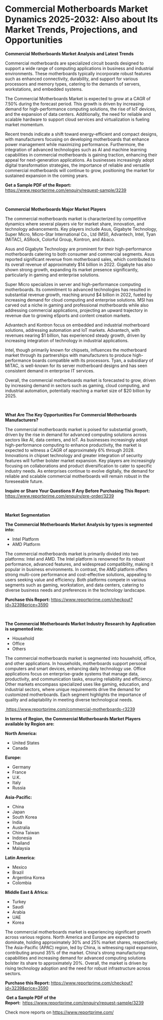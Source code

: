 <p><h1>Commercial Motherboards Market Dynamics 2025-2032: Also about Its Market Trends, Projections, and Opportunities</h1></p><p><strong>Commercial Motherboards Market Analysis and Latest Trends</strong></p>
<p><p>Commercial motherboards are specialized circuit boards designed to support a wide range of computing applications in business and industrial environments. These motherboards typically incorporate robust features such as enhanced connectivity, durability, and support for various processors and memory types, catering to the demands of servers, workstations, and embedded systems.</p><p>The Commercial Motherboards Market is expected to grow at a CAGR of 7.50% during the forecast period. This growth is driven by increasing demand for high-performance computing solutions, the rise of IoT devices, and the expansion of data centers. Additionally, the need for reliable and scalable hardware to support cloud services and virtualization is fueling market momentum.</p><p>Recent trends indicate a shift toward energy-efficient and compact designs, with manufacturers focusing on developing motherboards that enhance power management while maximizing performance. Furthermore, the integration of advanced technologies such as AI and machine learning capabilities in commercial motherboards is gaining traction, enhancing their appeal for next-generation applications. As businesses increasingly adopt digital transformation strategies, the importance of reliable and versatile commercial motherboards will continue to grow, positioning the market for sustained expansion in the coming years.</p></p>
<p><strong>Get a Sample PDF of the Report:&nbsp;</strong> <a href="https://www.reportprime.com/enquiry/request-sample/3239?utm_campaign=2803&utm_medium=2&utm_source=Github&utm_content=ia&utm_term=18032025&utm_id=commercial-motherboards">https://www.reportprime.com/enquiry/request-sample/3239</a></p>
<p>&nbsp;</p>
<p><strong>Commercial Motherboards Major Market Players</strong></p>
<p><p>The commercial motherboards market is characterized by competitive dynamics where several players vie for market share, innovation, and technology advancements. Key players include Asus, Gigabyte Technology, Super Micro, Micro-Star International Co., Ltd (MSI), Advantech, Intel, Tyan (MiTAC), ASRock, Colorful Group, Kontron, and Abaco.</p><p>Asus and Gigabyte Technology are prominent for their high-performance motherboards catering to both consumer and commercial segments. Asus reported significant revenue from motherboard sales, which contributed to its overall revenue of approximately $14 billion in 2022. Gigabyte has also shown strong growth, expanding its market presence significantly, particularly in gaming and enterprise solutions.</p><p>Super Micro specializes in server and high-performance computing motherboards. Its commitment to advanced technologies has resulted in substantial revenue growth, reaching around $4 billion in 2022, fueled by increasing demand for cloud computing and enterprise solutions. MSI has carved out a niche in gaming and professional motherboards while also addressing commercial applications, projecting an upward trajectory in revenue due to growing eSports and content creation markets.</p><p>Advantech and Kontron focus on embedded and industrial motherboard solutions, addressing automation and IoT markets. Advantech, with revenues nearing $1 billion, has experienced steady growth, driven by increasing integration of technology in industrial applications.</p><p>Intel, though primarily known for chipsets, influences the motherboard market through its partnerships with manufacturers to produce high-performance boards compatible with its processors. Tyan, a subsidiary of MiTAC, is well-known for its server motherboard designs and has seen consistent demand in enterprise IT services.</p><p>Overall, the commercial motherboards market is forecasted to grow, driven by increasing demand in sectors such as gaming, cloud computing, and industrial automation, potentially reaching a market size of $20 billion by 2025.</p></p>
<p>&nbsp;</p>
<p><strong>What Are The Key Opportunities For Commercial Motherboards Manufacturers?</strong></p>
<p><p>The commercial motherboards market is poised for substantial growth, driven by the rise in demand for advanced computing solutions across sectors like AI, data centers, and IoT. As businesses increasingly adopt high-performance computing to enhance productivity, the market is expected to witness a CAGR of approximately 6% through 2028. Innovations in chipset technology and greater integration of security features will further bolster market expansion. Key players are increasingly focusing on collaborations and product diversification to cater to specific industry needs. As enterprises continue to evolve digitally, the demand for reliable and scalable commercial motherboards will remain robust in the foreseeable future.</p></p>
<p><strong>Inquire or Share Your Questions If Any Before Purchasing This Report:</strong> <a href="https://www.reportprime.com/enquiry/pre-order/3239?utm_campaign=2803&utm_medium=2&utm_source=Github&utm_content=ia&utm_term=18032025&utm_id=commercial-motherboards">https://www.reportprime.com/enquiry/pre-order/3239</a></p>
<p>&nbsp;</p>
<p><strong>Market Segmentation</strong></p>
<p><strong>The Commercial Motherboards Market Analysis by types is segmented into:</strong></p>
<p><ul><li>Intel Platform</li><li>AMD Platform</li></ul></p>
<p><p>The commercial motherboards market is primarily divided into two platforms: Intel and AMD. The Intel platform is renowned for its robust performance, advanced features, and widespread compatibility, making it popular in business environments. In contrast, the AMD platform offers strong multi-core performance and cost-effective solutions, appealing to users seeking value and efficiency. Both platforms compete in various segments such as gaming, workstation, and data centers, catering to diverse business needs and preferences in the technology landscape.</p></p>
<p><strong>Purchase this Report:&nbsp;</strong><a href="https://www.reportprime.com/checkout?id=3239&price=3590&utm_campaign=2803&utm_medium=2&utm_source=Github&utm_content=ia&utm_term=18032025&utm_id=commercial-motherboards">https://www.reportprime.com/checkout?id=3239&price=3590</a></p>
<p>&nbsp;</p>
<p><strong>The Commercial Motherboards Market Industry Research by Application is segmented into:</strong></p>
<p><ul><li>Household</li><li>Office</li><li>Others</li></ul></p>
<p><p>The commercial motherboards market is segmented into household, office, and other applications. In households, motherboards support personal computers and smart devices, enhancing daily technology use. Office applications focus on enterprise-grade systems that manage data, productivity, and communication tasks, ensuring reliability and efficiency. Other markets encompass specialized uses like gaming, education, and industrial sectors, where unique requirements drive the demand for customized motherboards. Each segment highlights the importance of quality and adaptability in meeting diverse technological needs.</p></p>
<p><a href="https://www.reportprime.com/commercial-motherboards-r3239?utm_campaign=2803&utm_medium=2&utm_source=Github&utm_content=ia&utm_term=18032025&utm_id=commercial-motherboards">&nbsp;https://www.reportprime.com/commercial-motherboards-r3239</a></p>
<p><strong>In terms of Region, the Commercial Motherboards Market Players available by Region are:</strong></p>
<p>
    <p> <strong> North America: </strong>
        <ul>
            <li>United States</li>
            <li>Canada</li>
        </ul>
        </p> 
    <p> <strong> Europe: </strong>
        <ul>
            <li>Germany</li>
            <li>France</li>
            <li>U.K.</li>
            <li>Italy</li>
            <li>Russia</li>
        </ul>
        </p> 
    <p> <strong> Asia-Pacific: </strong>
        <ul>
            <li>China</li>
            <li>Japan</li>
            <li>South Korea</li>
            <li>India</li>
            <li>Australia</li>
            <li>China Taiwan</li>
            <li>Indonesia</li>
            <li>Thailand</li>
            <li>Malaysia</li>
        </ul>
        </p> 
    <p> <strong> Latin America: </strong>
        <ul>
            <li>Mexico</li>
            <li>Brazil</li>
            <li>Argentina Korea</li>
            <li>Colombia</li>
        </ul>
        </p> 
    <p> <strong> Middle East & Africa: </strong>
        <ul>
            <li>Turkey</li>
            <li>Saudi</li>
            <li>Arabia</li>
            <li>UAE</li>
            <li>Korea</li>
        </ul>
    </p>
    </p>
<p><p>The commercial motherboards market is experiencing significant growth across various regions. North America and Europe are expected to dominate, holding approximately 30% and 25% market shares, respectively. The Asia-Pacific (APAC) region, led by China, is witnessing rapid expansion, contributing around 35% of the market. China's strong manufacturing capabilities and increasing demand for advanced computing solutions bolster its share to approximately 20%. Overall, the market is driven by rising technology adoption and the need for robust infrastructure across sectors.</p></p>
<p><strong>Purchase this Report: </strong><a href="https://www.reportprime.com/checkout?id=3239&price=3590&utm_campaign=2803&utm_medium=2&utm_source=Github&utm_content=ia&utm_term=18032025&utm_id=commercial-motherboards">https://www.reportprime.com/checkout?id=3239&price=3590</a></p>
<p>&nbsp;<strong>Get a Sample PDF of the Report:&nbsp;&nbsp;</strong><a href="https://www.reportprime.com/enquiry/request-sample/3239?utm_campaign=2803&utm_medium=2&utm_source=Github&utm_content=ia&utm_term=18032025&utm_id=commercial-motherboards">https://www.reportprime.com/enquiry/request-sample/3239</a></p>
<p><strong></strong></p>
<p>Check more reports on <a href="https://www.reportprime.com/?utm_campaign=2803&utm_medium=2&utm_source=Github&utm_content=ia&utm_term=18032025&utm_id=commercial-motherboards">https://www.reportprime.com/</a></p>